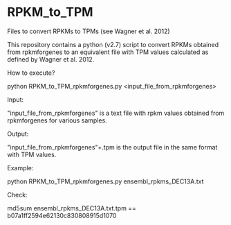 # RPKM_to_TPM
Files to convert RPKMs to TPMs (see Wagner et al. 2012)

This repository contains a python (v2.7) script to convert RPKMs obtained from 
rpkmforgenes to an equivalent file with TPM values calculated as defined by
Wagner et al. 2012. 

How to execute?

python RPKM_to_TPM_rpkmforgenes.py <input_file_from_rpkmforgenes>

Input:

"input_file_from_rpkmforgenes" is a text file with rpkm values obtained from rpkmforgenes for various samples.

Output:

"input_file_from_rpkmforgenes"+.tpm is the output file in the same format with TPM values.

Example:

python RPKM_to_TPM_rpkmforgenes.py ensembl_rpkms_DEC13A.txt

Check:

md5sum ensembl_rpkms_DEC13A.txt.tpm == b07a1ff2594e62130c830808915d1070
